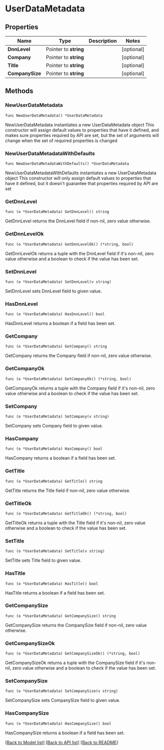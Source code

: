# UserDataMetadata

## Properties

Name | Type | Description | Notes
------------ | ------------- | ------------- | -------------
**DnnLevel** | Pointer to **string** |  | [optional] 
**Company** | Pointer to **string** |  | [optional] 
**Title** | Pointer to **string** |  | [optional] 
**CompanySize** | Pointer to **string** |  | [optional] 

## Methods

### NewUserDataMetadata

`func NewUserDataMetadata() *UserDataMetadata`

NewUserDataMetadata instantiates a new UserDataMetadata object
This constructor will assign default values to properties that have it defined,
and makes sure properties required by API are set, but the set of arguments
will change when the set of required properties is changed

### NewUserDataMetadataWithDefaults

`func NewUserDataMetadataWithDefaults() *UserDataMetadata`

NewUserDataMetadataWithDefaults instantiates a new UserDataMetadata object
This constructor will only assign default values to properties that have it defined,
but it doesn't guarantee that properties required by API are set

### GetDnnLevel

`func (o *UserDataMetadata) GetDnnLevel() string`

GetDnnLevel returns the DnnLevel field if non-nil, zero value otherwise.

### GetDnnLevelOk

`func (o *UserDataMetadata) GetDnnLevelOk() (*string, bool)`

GetDnnLevelOk returns a tuple with the DnnLevel field if it's non-nil, zero value otherwise
and a boolean to check if the value has been set.

### SetDnnLevel

`func (o *UserDataMetadata) SetDnnLevel(v string)`

SetDnnLevel sets DnnLevel field to given value.

### HasDnnLevel

`func (o *UserDataMetadata) HasDnnLevel() bool`

HasDnnLevel returns a boolean if a field has been set.

### GetCompany

`func (o *UserDataMetadata) GetCompany() string`

GetCompany returns the Company field if non-nil, zero value otherwise.

### GetCompanyOk

`func (o *UserDataMetadata) GetCompanyOk() (*string, bool)`

GetCompanyOk returns a tuple with the Company field if it's non-nil, zero value otherwise
and a boolean to check if the value has been set.

### SetCompany

`func (o *UserDataMetadata) SetCompany(v string)`

SetCompany sets Company field to given value.

### HasCompany

`func (o *UserDataMetadata) HasCompany() bool`

HasCompany returns a boolean if a field has been set.

### GetTitle

`func (o *UserDataMetadata) GetTitle() string`

GetTitle returns the Title field if non-nil, zero value otherwise.

### GetTitleOk

`func (o *UserDataMetadata) GetTitleOk() (*string, bool)`

GetTitleOk returns a tuple with the Title field if it's non-nil, zero value otherwise
and a boolean to check if the value has been set.

### SetTitle

`func (o *UserDataMetadata) SetTitle(v string)`

SetTitle sets Title field to given value.

### HasTitle

`func (o *UserDataMetadata) HasTitle() bool`

HasTitle returns a boolean if a field has been set.

### GetCompanySize

`func (o *UserDataMetadata) GetCompanySize() string`

GetCompanySize returns the CompanySize field if non-nil, zero value otherwise.

### GetCompanySizeOk

`func (o *UserDataMetadata) GetCompanySizeOk() (*string, bool)`

GetCompanySizeOk returns a tuple with the CompanySize field if it's non-nil, zero value otherwise
and a boolean to check if the value has been set.

### SetCompanySize

`func (o *UserDataMetadata) SetCompanySize(v string)`

SetCompanySize sets CompanySize field to given value.

### HasCompanySize

`func (o *UserDataMetadata) HasCompanySize() bool`

HasCompanySize returns a boolean if a field has been set.


[[Back to Model list]](../README.md#documentation-for-models) [[Back to API list]](../README.md#documentation-for-api-endpoints) [[Back to README]](../README.md)


